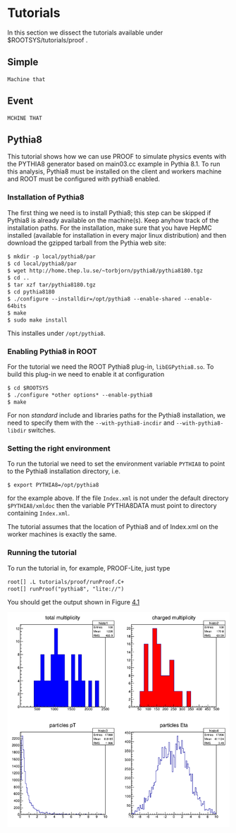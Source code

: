 # Tutorials #

In this section we dissect the tutorials available under $ROOTSYS/tutorials/proof .

## Simple ##
    Machine that

## Event ##
    MCHINE THAT

## Pythia8 ##

This tutorial shows how we can use PROOF to simulate physics events with the PYTHIA8 generator
based on main03.cc example in Pythia 8.1. To run this analysis, Pythia8 must be installed on
the client and workers machine and  ROOT must be configured with pythia8 enabled.

### Installation of Pythia8 ###
The first thing we need is to install Pythia8; this step can be skipped if Pythia8 is already
available on the machine(s). Keep anyhow track of the installation paths. For the installation,
make sure that you have HepMC installed (available for installation in every major linux
distribution) and then download the gzipped tarball from the Pythia web site:


    $ mkdir -p local/pythia8/par  
    $ cd local/pythia8/par  
    $ wget http://home.thep.lu.se/~torbjorn/pythia8/pythia8180.tgz  
    $ cd ..  
    $ tar xzf tar/pythia8180.tgz  
    $ cd pythia8180  
    $ ./configure --installdir=/opt/pythia8 --enable-shared --enable-64bits  
    $ make  
    $ sudo make install  

This installes under `/opt/pythia8`.

### Enabling Pythia8 in ROOT ###
For the tutorial we need the ROOT Pythia8 plug-in, `libEGPythia8.so`. To build this plug-in we need
to enable it at configuration

    $ cd $ROOTSYS  
    $ ./configure *other options* --enable-pythia8
    $ make

For non *standard* include and libraries paths for the Pythia8 installation, we need to specify them
with the `--with-pythia8-incdir` and `--with-pythia8-libdir` switches.

### Setting the right environment ###
To run the tutorial we need to set the environment variable `PYTHIA8` to point to the Pythia8
installation directory, i.e.

    $ export PYTHIA8=/opt/pythia8

for the example above. If the file `Index.xml` is not under the default directory `$PYTHIA8/xmldoc`
then the variable PYTHIA8DATA must point to directory containing `Index.xml`.

The tutorial assumes that the location of Pythia8 and of Index.xml on the worker machines is exactly
the same.

### Running the tutorial
To run the tutorial in, for example, PROOF-Lite, just type

    root[] .L tutorials/proof/runProof.C+
    root[] runProof("pythia8", "lite://")

You should get the output shown in Figure [4.1](#f41)

[f41]: figures/pythia8.png "f41"
<a name="f41"></a>

![Graphical output of the pythia8 tutorial.\label{f41}][f41]
